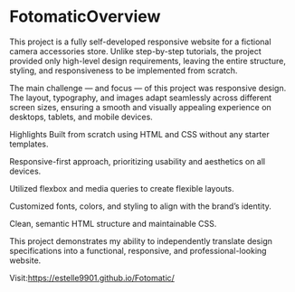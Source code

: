 # FotomaticOverview
This project is a fully self-developed responsive website for a fictional camera accessories store.
Unlike step-by-step tutorials, the project provided only high-level design requirements, leaving the entire structure, styling, and responsiveness to be implemented from scratch.

The main challenge — and focus — of this project was responsive design. The layout, typography, and images adapt seamlessly across different screen sizes, ensuring a smooth and visually appealing experience on desktops, tablets, and mobile devices.

Highlights
Built from scratch using HTML and CSS without any starter templates.

Responsive-first approach, prioritizing usability and aesthetics on all devices.

Utilized flexbox and media queries to create flexible layouts.

Customized fonts, colors, and styling to align with the brand’s identity.

Clean, semantic HTML structure and maintainable CSS.

This project demonstrates my ability to independently translate design specifications into a functional, responsive, and professional-looking website.

Visit:https://estelle9901.github.io/Fotomatic/
